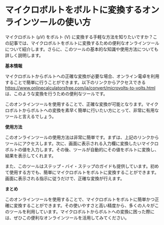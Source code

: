 マイクロボルトをボルトに変換するオンラインツールの使い方
============================

マイクロボルト (µV) をボルト (V) に変換する手軽な方法を知りたいですか？この記事では、マイクロボルトをボルトに変換するための便利なオンラインツールについて紹介します。さらに、このツールの基本的な知識や使用方法についても詳しく説明します。

**基本情報**

マイクロボルトからボルトへの正確な変換が必要な場合、オンライン電卓を利用することで簡単に行うことができます。以下のリンクからアクセスできる <https://www.onlinecalculatorsfree.com/ja/convert/microvolts-to-volts.html> は、このような変換を行うための便利なツールです。

このオンラインツールを使用することで、正確な変換が可能となります。マイクロボルトからボルトへの変換を素早く簡単に行いたい方にとって、非常に有用なツールと言えるでしょう。

**使用方法**

このオンラインツールの使用方法は非常に簡単です。まずは、上記のリンクからツールにアクセスします。次に、画面に表示される入力欄に変換したいマイクロボルトの値を入力します。その後、ツールが自動的にその値をボルトに変換し、結果を表示してくれます。

また、このツールはステップ・バイ・ステップのガイドも提供しています。初めて使用する方でも、簡単にマイクロボルトをボルトに変換することができます。画面に表示される指示に従うだけで、正確な変換が行えます。

**まとめ**

このオンラインツールを使用することで、マイクロボルトをボルトに簡単かつ正確に変換することができます。その使いやすさと高い精度から、多くの人々がこのツールを利用しています。マイクロボルトからボルトへの変換に困った際には、ぜひこの便利なオンラインツールを活用してみてください。